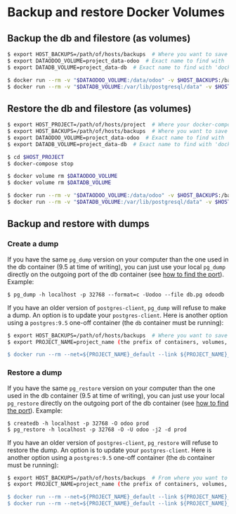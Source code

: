 <!--
This file has been generated with 'invoke project.sync'.
Do not modify. Any manual change will be lost.
-->
# Backup and restore Docker Volumes

## Backup the db and filestore (as volumes)

```bash
$ export HOST_BACKUPS=/path/of/hosts/backups  # Where you want to save the backups
$ export DATAODOO_VOLUME=project_data-odoo  # Exact name to find with 'docker volume ls'
$ export DATADB_VOLUME=project_data-db  # Exact name to find with 'docker volume ls'

$ docker run --rm -v "$DATAODOO_VOLUME:/data/odoo" -v $HOST_BACKUPS:/backup debian tar cvzf /backup/backup-dataodoo.tar.gz /data/odoo
$ docker run --rm -v "$DATADB_VOLUME:/var/lib/postgresql/data" -v $HOST_BACKUPS:/backup debian tar cvzf /backup/backup-datadb.tar.gz /var/lib/postgresql/data
```

## Restore the db and filestore (as volumes)

```bash
$ export HOST_PROJECT=/path/of/hosts/project  # Where your docker-compose.yml is
$ export HOST_BACKUPS=/path/of/hosts/backups  # Where you want to save the backups
$ export DATAODOO_VOLUME=project_data-odoo  # Exact name to find with 'docker volume ls'
$ export DATADB_VOLUME=project_data-db  # Exact name to find with 'docker volume ls'

$ cd $HOST_PROJECT
$ docker-compose stop

$ docker volume rm $DATAODOO_VOLUME
$ docker volume rm $DATADB_VOLUME

$ docker run --rm -v "$DATAODOO_VOLUME:/data/odoo" -v $HOST_BACKUPS:/backup debian bash -c "tar xvzf /backup/backup-dataodoo.tar.gz"
$ docker run --rm -v "$DATADB_VOLUME:/var/lib/postgresql/data" -v $HOST_BACKUPS:/backup debian bash -c "tar xvzf /backup/backup-datadb.tar.gz"
```

## Backup and restore with dumps

### Create a dump

If you have the same `pg_dump` version on your computer than the one used in the
db container (9.5 at time of writing), you can just use your local `pg_dump`
directly on the outgoing port of the db container (see [how to find the
port](how-to-connect-to-docker-psql.md)). Example:

```
$ pg_dump -h localhost -p 32768 --format=c -Uodoo --file db.pg odoodb
```


If you have an older version of `postgres-client`, `pg_dump` will refuse to
make a dump. An option is to update your `postgres-client`.  Here is another option using a  `postgres:9.5` one-off container (the `db` container
must be running):

```bash
$ export HOST_BACKUPS=/path/of/hosts/backups  # Where you want to save the backups
$ export PROJECT_NAME=project_name (the prefix of containers, volumes, networks, usually the root folder's name)

$ docker run --rm --net=${PROJECT_NAME}_default --link ${PROJECT_NAME}_db_1:db -e PGPASSWORD=odoo -v $HOST_BACKUPS:/backup postgres:9.5 pg_dump -Uodoo --file /backup/db.pg --format=c odoodb -h db
```

### Restore a dump

If you have the same `pg_restore` version on your computer than the one used in the
db container (9.5 at time of writing), you can just use your local `pg_restore`
directly on the outgoing port of the db container (see [how to find the
port](how-to-connect-to-docker-psql.md)). Example:

```
$ createdb -h localhost -p 32768 -O odoo prod
$ pg_restore -h localhost -p 32768 -O -U odoo -j2 -d prod
```

If you have an older version of `postgres-client`, `pg_restore` will refuse to
restore the dump. An option is to update your `postgres-client`.  Here is another option using a  `postgres:9.5` one-off container (the `db` container
must be running):

```bash
$ export HOST_BACKUPS=/path/of/hosts/backups  # From where you want to restore the backup
$ export PROJECT_NAME=project_name (the prefix of containers, volumes, networks, usually the root folder's name)

$ docker run --rm --net=${PROJECT_NAME}_default --link ${PROJECT_NAME}_db_1:db -e PGPASSWORD=odoo  postgres:9.5 createdb -h db -O odoo prod
$ docker run --rm --net=${PROJECT_NAME}_default --link ${PROJECT_NAME}_db_1:db -e PGPASSWORD=odoo -v $HOST_BACKUPS:/backup postgres:9.5 pg_restore -h db -O -U odoo --file /backup/db.pg -j2 -d prod
```
